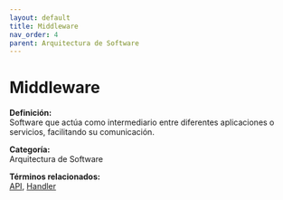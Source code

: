 ```yaml
---
layout: default
title: Middleware
nav_order: 4
parent: Arquitectura de Software
---
```


# Middleware

**Definición:**  
Software que actúa como intermediario entre diferentes aplicaciones o servicios, facilitando su comunicación.

**Categoría:**  
Arquitectura de Software  

  


**Términos relacionados:**  
[API](https://maleniski.github.io/diccionario-angl-tec-mx/docs/arquitectura-de-software/api.html), [Handler](https://maleniski.github.io/diccionario-angl-tec-mx/docs/arquitectura-de-software/handler.html)
